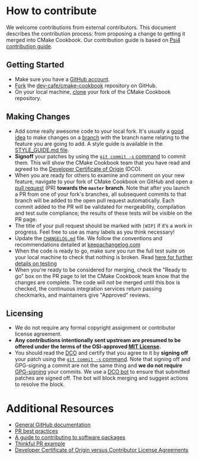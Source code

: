 # How to contribute

We welcome contributions from external contributors.
This document describes the contribution process: from proposing a change to
getting it merged into CMake Cookbook.
Our contribution guide is based on [Psi4 contribution guide].

## Getting Started

* Make sure you have a [GitHub account].
* [Fork] the [dev-cafe/cmake-cookbook] repository on GitHub.
* On your local machine, [clone] your fork of the CMake Cookbook repository.

## Making Changes

* Add some really awesome code to your local fork. It's usually a [good idea] to
  make changes on a [branch] with the branch name relating to the feature you
  are going to add. A style guide is available in the [STYLE_GUIDE.md file].
* **Signoff** your patches by using the [`git commit -s` command] to commit them.
  This will show the CMake Cookbook team that you have read and agreed to the
  [Developer Certificate of Origin] (DCO).
* When you are ready for others to examine and comment on your new feature,
  navigate to your fork of CMake Cookbook on GitHub and open a [pull request] (PR)
  __towards the `master` branch__.
  Note that after you launch a PR from one of your fork's branches, all
  subsequent commits to that branch will be added to the open pull request
  automatically.
  Each commit added to the PR will be validated for mergeability, compilation
  and test suite compliance; the results of these tests will be visible on the
  PR page.
* The title of your pull request should be marked with `[WIP]` if it’s a work
  in progress. Feel free to use as many labels as you think necessary!
* Update the [`CHANGELOG.md`] file. We follow the conventions and recommendations detailed at
  [keepachangelog.com]
* When the code is ready to go, make sure you run the full test suite on your
  local machine to check that nothing is broken. Read [here for further details on testing]
* When you're ready to be considered for merging, check the "Ready to go" box
  on the PR page to let the CMake Cookbook team know that the changes are complete.
  The code will not be merged until this box is checked, the continuous
  integration services return passing checkmarks, and maintainers give "Approved" reviews.

## Licensing

* We do not require any formal copyright assignment or contributor license agreement.
* **Any contributions intentionally sent upstream are presumed to be offered under the terms of the OSI-approved [MIT License].**
* You should read the [DCO] and certify that you agree to it by **signing off** your patch using the [`git commit -s` command].
  Note that signing off and GPG-signing a commit are not the same thing and **we do not require** [GPG-signing] your commits.
  We use a [DCO bot] to ensure that submitted patches are signed off. The bot
  will block merging and suggest actions to resolve the block.

# Additional Resources

* [General GitHub documentation](https://help.github.com/)
* [PR best practices](http://codeinthehole.com/writing/pull-requests-and-other-good-practices-for-teams-using-github/)
* [A guide to contributing to software packages](http://www.contribution-guide.org)
* [Thinkful PR example](http://www.thinkful.com/learn/github-pull-request-tutorial/#Time-to-Submit-Your-First-PR)
* [Developer Certificate of Origin versus Contributor License Agreements](https://julien.ponge.org/blog/developer-certificate-of-origin-versus-contributor-license-agreements/)


[Psi4 contribution guide]: https://github.com/psi4/psi4/blob/master/.github/CONTRIBUTING.md
[GitHub account]: https://github.com/signup/free
[Fork]: https://help.github.com/articles/fork-a-repo/
[dev-cafe/cmake-cookbook]: https://github.com/dev-cafe/cmake-cookbook
[clone]: https://help.github.com/articles/cloning-a-repository/
[good idea]: http://blog.jasonmeridth.com/posts/do-not-issue-pull-requests-from-your-master-branch/
[branch]: https://help.github.com/articles/creating-and-deleting-branches-within-your-repository/
[STYLE_GUIDE.md file]: ../STYLE_GUIDE.md
[`git commit -s` command]: https://git-scm.com/docs/git-commit#git-commit---signoff
[Developer Certificate of Origin]: https://developercertificate.org/
[pull request]: https://help.github.com/articles/using-pull-requests/
[`CHANGELOG.md`]: ../CHANGELOG.md
[keepachangelog.com]: https://keepachangelog.com/en/1.0.0/
[here for further details on testing]: ../testing/README.md
[MIT License]: ../LICENSE
[DCO]: https://developercertificate.org/
[GPG-signing]: https://git-scm.com/docs/git-commit#git-commit---gpg-signltkeyidgt
[DCO bot]: https://github.com/probot/dco
